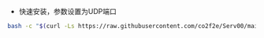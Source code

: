 * 快速安装，参数设置为UDP端口
```bash
bash -c "$(curl -Ls https://raw.githubusercontent.com/co2f2e/Serv00/main/sb_00_install.sh)" -- 9999
```
